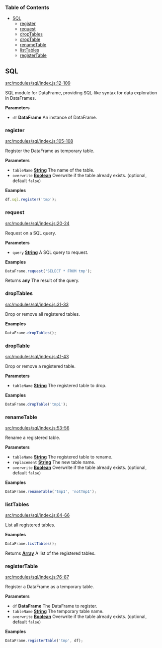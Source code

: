 <!-- Generated by documentation.js. Update this documentation by updating the source code. -->

### Table of Contents

-   [SQL][1]
    -   [register][2]
    -   [request][3]
    -   [dropTables][4]
    -   [dropTable][5]
    -   [renameTable][6]
    -   [listTables][7]
    -   [registerTable][8]

## SQL

[src/modules/sql/index.js:12-109][9]

SQL module for DataFrame, providing SQL-like syntax for data exploration in DataFrames.

**Parameters**

-   `df` **DataFrame** An instance of DataFrame.

### register

[src/modules/sql/index.js:105-108][10]

Register the DataFrame as temporary table.

**Parameters**

-   `tableName` **[String][11]** The name of the table.
-   `overwrite` **[Boolean][12]** Overwrite if the table already exists. (optional, default `false`)

**Examples**

```javascript
df.sql.register('tmp');
```

### request

[src/modules/sql/index.js:20-24][13]

Request on a SQL query.

**Parameters**

-   `query` **[String][11]** A SQL query to request.

**Examples**

```javascript
DataFrame.request('SELECT * FROM tmp');
```

Returns **any** The result of the query.

### dropTables

[src/modules/sql/index.js:31-33][14]

Drop or remove all registered tables.

**Examples**

```javascript
DataFrame.dropTables();
```

### dropTable

[src/modules/sql/index.js:41-43][15]

Drop or remove a registered table.

**Parameters**

-   `tableName` **[String][11]** The registered table to drop.

**Examples**

```javascript
DataFrame.dropTable('tmp1');
```

### renameTable

[src/modules/sql/index.js:53-56][16]

Rename a registered table.

**Parameters**

-   `tableName` **[String][11]** The registered table to rename.
-   `replacement` **[String][11]** The new table name.
-   `overwrite` **[Boolean][12]** Overwrite if the table already exists. (optional, default `false`)

**Examples**

```javascript
DataFrame.renameTable('tmp1', 'notTmp1');
```

### listTables

[src/modules/sql/index.js:64-66][17]

List all registered tables.

**Examples**

```javascript
DataFrame.listTables();
```

Returns **[Array][18]** A list of the registered tables.

### registerTable

[src/modules/sql/index.js:76-87][19]

Register a DataFrame as a temporary table.

**Parameters**

-   `df` **DataFrame** The DataFrame to register.
-   `tableName` **[String][11]** The temporary table name.
-   `overwrite` **[Boolean][12]** Overwrite if the table already exists. (optional, default `false`)

**Examples**

```javascript
DataFrame.registerTable('tmp', df);
```

[1]: #sql

[2]: #register

[3]: #request

[4]: #droptables

[5]: #droptable

[6]: #renametable

[7]: #listtables

[8]: #registertable

[9]: https://git@github.com/:Gmousse/dataframe-js/blob/ec685babaf21f5c5c74b51405f3b5344642b8849/src/modules/sql/index.js#L12-L109 "Source code on GitHub"

[10]: https://git@github.com/:Gmousse/dataframe-js/blob/ec685babaf21f5c5c74b51405f3b5344642b8849/src/modules/sql/index.js#L105-L108 "Source code on GitHub"

[11]: https://developer.mozilla.org/docs/Web/JavaScript/Reference/Global_Objects/String

[12]: https://developer.mozilla.org/docs/Web/JavaScript/Reference/Global_Objects/Boolean

[13]: https://git@github.com/:Gmousse/dataframe-js/blob/ec685babaf21f5c5c74b51405f3b5344642b8849/src/modules/sql/index.js#L20-L24 "Source code on GitHub"

[14]: https://git@github.com/:Gmousse/dataframe-js/blob/ec685babaf21f5c5c74b51405f3b5344642b8849/src/modules/sql/index.js#L31-L33 "Source code on GitHub"

[15]: https://git@github.com/:Gmousse/dataframe-js/blob/ec685babaf21f5c5c74b51405f3b5344642b8849/src/modules/sql/index.js#L41-L43 "Source code on GitHub"

[16]: https://git@github.com/:Gmousse/dataframe-js/blob/ec685babaf21f5c5c74b51405f3b5344642b8849/src/modules/sql/index.js#L53-L56 "Source code on GitHub"

[17]: https://git@github.com/:Gmousse/dataframe-js/blob/ec685babaf21f5c5c74b51405f3b5344642b8849/src/modules/sql/index.js#L64-L66 "Source code on GitHub"

[18]: https://developer.mozilla.org/docs/Web/JavaScript/Reference/Global_Objects/Array

[19]: https://git@github.com/:Gmousse/dataframe-js/blob/ec685babaf21f5c5c74b51405f3b5344642b8849/src/modules/sql/index.js#L76-L87 "Source code on GitHub"
